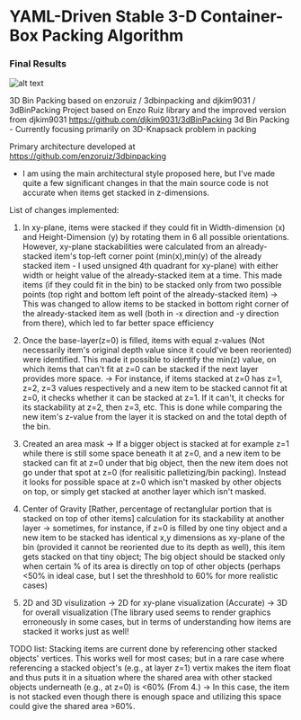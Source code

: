 # YAML-Driven Stable 3-D Container-Box Packing Algorithm

### Final Results
![alt text](https://github.com/Kevin-Meda/3D_Bin_Packing_Python_reading_.yaml_files_instances/blob/main/Capture.JPG)

3D Bin Packing based on enzoruiz / 3dbinpacking and djkim9031 / 3dBinPacking
Project based on Enzo Ruiz library and the improved version from djkim9031 https://github.com/djkim9031/3dBinPacking
3d Bin Packing - Currently focusing primarily on 3D-Knapsack problem in packing 

Primary architecture developed at https://github.com/enzoruiz/3dbinpacking


- I am using the main architectural style proposed here, but I've made quite a few significant changes in that the main source code is not accurate when items get stacked in z-dimensions.

List of changes implemented:
1. In xy-plane, items were stacked if they could fit in Width-dimension (x) and Height-Dimension (y) by rotating them in 6 all possible orientations. However, xy-plane stackabilities were calculated from an already-stacked item's top-left corner point (min(x),min(y) of the already stacked item - I used unsigned 4th quadrant for xy-plane) with either width or height value of the already-stacked item at a time. This made items (if they could fit in the bin) to be stacked only from two possible points (top right and bottom left point of the already-stacked item)
-> This was changed to allow items to be stacked in bottom right corner of the already-stacked item as well (both in -x direction and -y direction from there), which led to far better space efficiency

2. Once the base-layer(z=0) is filled, items with equal z-values (Not necessarily item's original depth value since it could've been reoriented) were identified. This made it possible to identify the min(z) value, on which items that can't fit at z=0 can be stacked if the next layer provides more space.
-> For instance, if items stacked at z=0 has z=1, z=2, z=3 values respectively and a new item to be stacked cannot fit at z=0, it checks whether it can be stacked at z=1. If it can't, it checks for its stackability at z=2, then z=3, etc. This is done while comparing the new item's z-value from the layer it is stacked on and the total depth of the bin.

3. Created an area mask
-> If a bigger object is stacked at for example z=1 while there is still some space beneath it at z=0, and a new item to be stacked can fit at z=0 under that big object, then the new item does not go under that spot at z=0 (for realisitic palletizing/bin packing). Instead it looks for possible space at z=0 which isn't masked by other objects on top, or simply get stacked at another layer which isn't masked.

4. Center of Gravity [Rather, percentage of rectanglular portion that is stacked on top of other items] calculation for its stackability at another layer
-> sometimes, for instance, if z=0 is filled by one tiny object and a new item to be stacked has identical x,y dimensions as xy-plane of the bin (provided it cannot be reoriented due to its depth as well), this item gets stacked on that tiny object; The big object should be stacked only when certain % of its area is directly on top of other objects (perhaps <50% in ideal case, but I set the threshhold to 60% for more realistic cases)

5. 2D and 3D visulization
-> 2D for xy-plane visualization (Accurate)
-> 3D for overall visualization (The library used seems to render graphics erroneously in some cases, but in terms of understanding how items are stacked it works just as well!


TODO list:
Stacking items are current done by referencing other stacked objects' vertices.
This works well for most cases; but in a rare case where referencing a stacked object's (e.g., at layer z=1) vertix makes the item float and thus puts it in a situation where the shared area with other stacked objects underneath (e.g., at z=0) is <60% (From 4.) -> In this case, the item is not stacked even though there is enough space and utilizing this space could give the shared area >60%.
